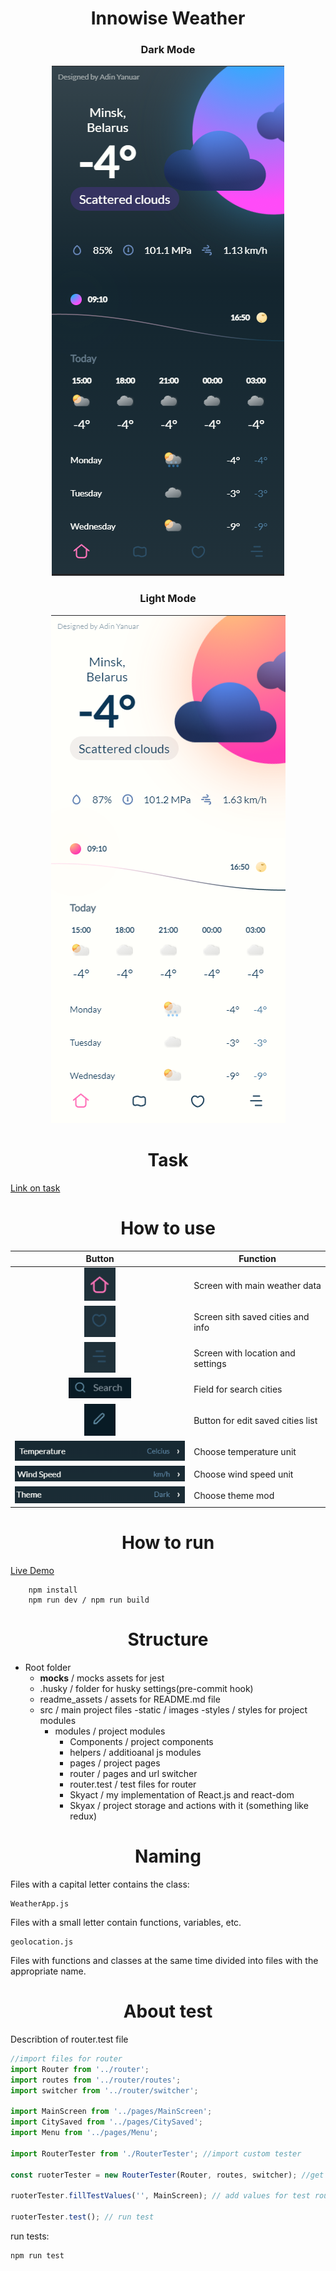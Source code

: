 <h1 align="center">Innowise Weather</h1>

<div align="center">
  <div width="50%">
    <h3>Dark Mode</h3>
    <img src="./readme_assets/dark-mode.png">
  </div>
  <div width="50%">
    <h3>Light Mode</h3>
    <img src="./readme_assets/light-mode.png">
  </div>
</div>

<h1 align="center">Task</h1>

<a href="https://docs.google.com/document/d/1GLfIU93NLco1XkdUXnje-kPpvEEal6Q_jCXv4keKU_U/edit#heading=h.cfna4so9wux2">Link on task</a>

<h1 align="center">How to use</h1>

|                                       Button                                       | Function                          |
| :--------------------------------------------------------------------------------: | --------------------------------- |
| <img src="./readme_assets/main-screen.png" style="flex-basis: 20%;" width="50px">  | Screen with main weather data     |
|  <img src="./readme_assets/city-saved.png" style="flex-basis: 20%;" width="50px">  | Screen sith saved cities and info |
|     <img src="./readme_assets/menu.png" style="flex-basis: 20%;" width="50px">     | Screen with location and settings |
|   <img src="./readme_assets/search.png" style="flex-basis: 20%;" width="100px">    | Field for search cities           |
|     <img src="./readme_assets/edit.png" style="flex-basis: 20%;" width="50px">     | Button for edit saved cities list |
| <img src="./readme_assets/temperature.png" style="flex-basis: 20%;" width="300px"> | Choose temperature unit           |
| <img src="./readme_assets/wind-speed.png" style="flex-basis: 20%;" width="300px">  | Choose wind speed unit            |
|    <img src="./readme_assets/theme.png" style="flex-basis: 20%;" width="300px">    | Choose theme mod                  |

<h1 align="center">How to run</h1>

<a href="https://skywebtehnol.ru/innowise-weather/">Live Demo</a>

```
    npm install
    npm run dev / npm run build
```

<h1 align="center">Structure</h1>

- Root folder
  - **mocks** / mocks assets for jest
  - .husky / folder for husky settings(pre-commit hook)
  - readme_assets / assets for README.md file
  - src / main project files
    -static / images
    -styles / styles for project modules
    - modules / project modules
      - Components / project components
      - helpers / additioanal js modules
      - pages / project pages
      - router / pages and url switcher
      - router.test / test files for router
      - Skyact / my implementation of React.js and react-dom
      - Skyax / project storage and actions with it (something like redux)

<h1 align="center">Naming</h1>

Files with a capital letter contains the class:

```
WeatherApp.js
```

Files with a small letter contain functions, variables, etc.

```
geolocation.js
```

Files with functions and classes at the same time divided into files with the appropriate name.

<h1 align="center">About test</h1>

Describtion of router.test file

```JavaScript
//import files for router
import Router from '../router';
import routes from '../router/routes';
import switcher from '../router/switcher';

import MainScreen from '../pages/MainScreen';
import CitySaved from '../pages/CitySaved';
import Menu from '../pages/Menu';

import RouterTester from './RouterTester'; //import custom tester

const ruoterTester = new RouterTester(Router, routes, switcher); //get an router object

ruoterTester.fillTestValues('', MainScreen); // add values for test router

ruoterTester.test(); // run test
```

run tests:

```
npm run test
```
